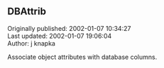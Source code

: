 ## DBAttrib  
Originally published: 2002-01-07 10:34:27  
Last updated: 2002-01-07 19:06:04  
Author: j knapka  
  
Associate object attributes with database columns.
